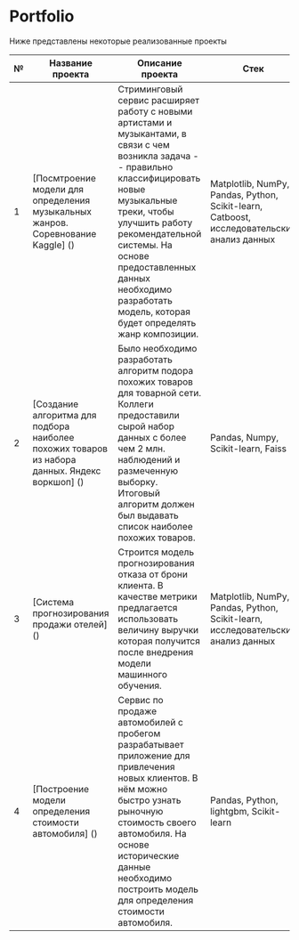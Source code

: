 # Portfolio

Ниже представлены некоторые реализованные проекты

| № | Название проекта | Описание проекта | Стек |
| - | ---------------- | ---------------- | ---- |
| 1 | [Посмтроение модели для определения музыкальных жанров. Соревнование Kaggle] () | Стриминговый сервис расширяет работу с новыми артистами и музыкантами, в связи с чем возникла задача -- правильно классифицировать новые музыкальные треки, чтобы улучшить работу рекомендательной системы. На основе предоставленных данных необходимо разработать модель, которая будет определять жанр композиции. | Matplotlib, NumPy, Pandas, Python, Scikit-learn, Catboost, исследовательский анализ данных |
| 2 | [Создание алгоритма для подбора наиболее похожих товаров из набора данных. Яндекс воркшоп] () | Было необходимо разработать алгоритм подора похожих товаров для товарной сети. Коллеги предоставили сырой набор данных с более чем 2 млн. наблюдений и размеченную выборку. Итоговый алгоритм должен был выдавать список наиболее похожих товаров. | Pandas, Numpy, Scikit-learn, Faiss |
| 3 | [Система прогнозирования продажи отелей] () | Строится модель прогнозирования отказа от брони клиента. В качестве метрики предлагается использовать величину выручки которая получится после внедрения модели машинного обучения. | Matplotlib, NumPy, Pandas, Python, Scikit-learn, исследовательский анализ данных |
| 4 | [Построение модели определения стоимости автомобиля] () | Сервис по продаже автомобилей с пробегом  разрабатывает приложение для привлечения новых клиентов. В нём можно быстро узнать рыночную стоимость своего автомобиля. На основе исторические данные необходимо построить модель для определения стоимости автомобиля. | Pandas, Python, lightgbm, Scikit-learn |
